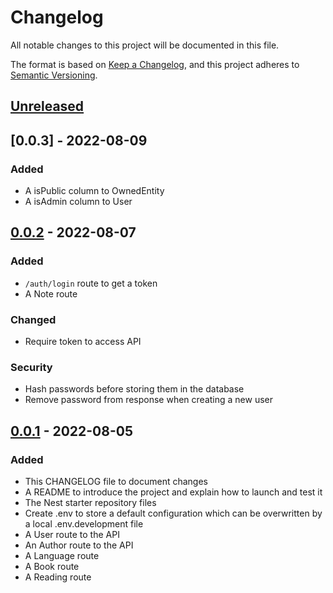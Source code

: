 # Changelog
All notable changes to this project will be documented in this file.

The format is based on [Keep a Changelog](https://keepachangelog.com/en/1.0.0/),
and this project adheres to [Semantic Versioning](https://semver.org/spec/v2.0.0.html).

## [Unreleased]

## [0.0.3] - 2022-08-09
### Added
- A isPublic column to OwnedEntity
- A isAdmin column to User

## [0.0.2] - 2022-08-07
### Added
- `/auth/login` route to get a token
- A Note route

### Changed
- Require token to access API

### Security
- Hash passwords before storing them in the database
- Remove password from response when creating a new user

## [0.0.1] - 2022-08-05
### Added
- This CHANGELOG file to document changes
- A README to introduce the project and explain how to launch and test it
- The Nest starter repository files
- Create .env to store a default configuration which can be overwritten by a local .env.development file
- A User route to the API
- An Author route to the API
- A Language route
- A Book route
- A Reading route

[Unreleased]: https://github.com/taylorhmorris/reading-log-back/compare/v1.0.0...HEAD
[0.0.2]: https://github.com/taylorhmorris/reading-log-back/compare/v0.0.2...v0.0.3
[0.0.2]: https://github.com/taylorhmorris/reading-log-back/compare/v0.0.1...v0.0.2
[0.0.1]: https://github.com/taylorhmorris/reading-log-back/releases/tag/v0.0.1
